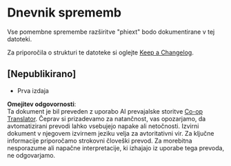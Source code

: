 <!--
CO_OP_TRANSLATOR_METADATA:
{
  "original_hash": "bd0afcb627d5754038537758315cbad7",
  "translation_date": "2025-07-16T17:26:42+00:00",
  "source_file": "code/09.UpdateSamples/Aug/vscode/phiext/CHANGELOG.md",
  "language_code": "sl"
}
-->
# Dnevnik sprememb

Vse pomembne spremembe razširitve "phiext" bodo dokumentirane v tej datoteki.

Za priporočila o strukturi te datoteke si oglejte [Keep a Changelog](http://keepachangelog.com/).

## [Nepublikirano]

- Prva izdaja

**Omejitev odgovornosti**:  
Ta dokument je bil preveden z uporabo AI prevajalske storitve [Co-op Translator](https://github.com/Azure/co-op-translator). Čeprav si prizadevamo za natančnost, vas opozarjamo, da avtomatizirani prevodi lahko vsebujejo napake ali netočnosti. Izvirni dokument v njegovem izvirnem jeziku velja za avtoritativni vir. Za ključne informacije priporočamo strokovni človeški prevod. Za morebitna nesporazume ali napačne interpretacije, ki izhajajo iz uporabe tega prevoda, ne odgovarjamo.
